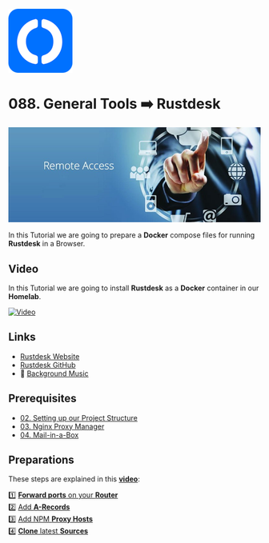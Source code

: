 ![Rustdesk](_assets/images/rustdesk.png)
# 088. General Tools ➡️ Rustdesk

![Rustdesk Banner](_assets/images/rustdesk-banner.png)

In this Tutorial we are going to prepare a **Docker** compose files for running **Rustdesk** in a Browser.

## Video

In this Tutorial we are going to install **Rustdesk** as a **Docker** container in our **Homelab**.

[![Video](_assets/images/rustdesk-video.png)](https://youtu.be/XXXXXXXXXXXXXXXX)

## Links

- [Rustdesk Website](https://rustdesk.com/)
- [Rustdesk GitHub](https://github.com/rustdesk)
- 🎺 [Background Music](https://freesound.org/people/XXXXXXXXXXXXXXX)

## Prerequisites

- [02. Setting up our Project Structure](../../02_setting_up_our_project_structure/README.md)
- [03. Nginx Proxy Manager](../../03_nginx_proxy_manager/README.md)
- [04. Mail-in-a-Box](../../04_mail_in_a_box/README.md)

## Preparations

These steps are explained in this **[video](https://youtu.be/8UoNDwNV4R8)**:

1️⃣ [**Forward ports** on your **Router**](../05_databases/README.md#forward-ports-router) \
2️⃣ [Add **A-Records**](../05_databases/README.md#add-a-record) \
3️⃣ [Add NPM **Proxy Hosts**](../05_databases/README.md#npm-proxy-host) \
4️⃣ [**Clone** latest **Sources**](../05_databases/README.md#latest-sources)
